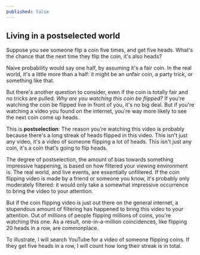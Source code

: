 ```yaml
---
published: false
---
```

## Living in a postselected world

Suppose you see someone flip a coin five times, and get five heads. What's the chance that the next time they flip the coin, it's also heads?

Naive probability would say one half, by assuming it's a fair coin. In the real world, it's a little more than a half: it might be an unfair coin, a party trick, or something like that.

But there's another question to consider, even if the coin is totally fair and no tricks are pulled: *Why are you watching this coin be flipped?* If you're watching the coin be flipped live in front of you, it's no big deal. But if you're watching a video you found on the internet, you're way more likely to see the next coin come up heads.

This is **postselection**: The reason you're watching this video is probably because there's a long streak of heads flipped in this video. This isn't just any video, it's a video of someone flipping a lot of heads. This isn't just any coin, it's a coin that's going to flip heads.

The degree of postselection, the amount of bias towards something impressive happening, is based on how filtered your viewing environment is. The real world, and live events, are essentially unfiltered. If the coin flipping video is made by a friend or someone you know, it's probably only moderately filtered: it would only take a somewhat impressive occurrence to bring the video to your attention.

But if the coin flipping video is just out there on the general internet, a stupendous amount of filtering has happened to bring this video to your attention. Out of millions of people flipping millions of coins, you're watching this one. As a result, one-in-a-million coincidences, like flipping 20 heads in a row, are commonplace.

To illustrate, I will search YouTube for a video of someone flipping coins. If they get five heads in a row, I will count how long their streak is in total.

